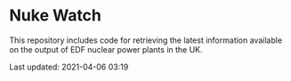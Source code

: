# Nuke Watch

This repository includes code for retrieving the latest information available on the output of EDF nuclear power plants in the UK.

Last updated: 2021-04-06 03:19